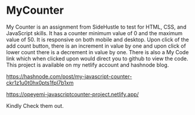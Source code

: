 # MyCounter

My Counter is an assignment from SideHustle to test for HTML, CSS, and JavaScript skills. It has a counter minimum value of 0 and the maximum value of 50.
It is responsive on both mobile and desktop.
Upon click of the add count button, there is an increment in value by one and upon click of lower count there is a decrement in value by one.
There is also a My Code link which when clicked upon would direct you to github to view the code.
This project is available on my netlify account and hashnode blog.

https://hashnode.com/post/my-javascript-counter-ckr1z1u0t0hx0pts1fpl7b1xm

https://opeyemi-javascriptcounter-project.netlify.app/

Kindly Check them out.
